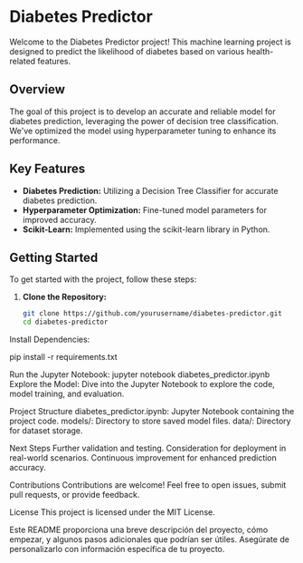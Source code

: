 # Diabetes Predictor

Welcome to the Diabetes Predictor project! This machine learning project is designed to predict the likelihood of diabetes based on various health-related features.

## Overview

The goal of this project is to develop an accurate and reliable model for diabetes prediction, leveraging the power of decision tree classification. We've optimized the model using hyperparameter tuning to enhance its performance.

## Key Features

- **Diabetes Prediction:** Utilizing a Decision Tree Classifier for accurate diabetes prediction.
- **Hyperparameter Optimization:** Fine-tuned model parameters for improved accuracy.
- **Scikit-Learn:** Implemented using the scikit-learn library in Python.

## Getting Started

To get started with the project, follow these steps:

1. **Clone the Repository:**
   ```bash
   git clone https://github.com/yourusername/diabetes-predictor.git
   cd diabetes-predictor

Install Dependencies:

pip install -r requirements.txt

Run the Jupyter Notebook:
jupyter notebook diabetes_predictor.ipynb
Explore the Model:
Dive into the Jupyter Notebook to explore the code, model training, and evaluation.

Project Structure
diabetes_predictor.ipynb: Jupyter Notebook containing the project code.
models/: Directory to store saved model files.
data/: Directory for dataset storage.

Next Steps
 Further validation and testing.
 Consideration for deployment in real-world scenarios.
 Continuous improvement for enhanced prediction accuracy.

Contributions
Contributions are welcome! Feel free to open issues, submit pull requests, or provide feedback.

License
This project is licensed under the MIT License.

Este README proporciona una breve descripción del proyecto, cómo empezar, y algunos pasos adicionales que podrían ser útiles. Asegúrate de personalizarlo con información específica de tu proyecto.